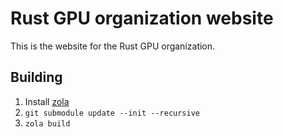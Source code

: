 # Rust GPU organization website

This is the website for the Rust GPU organization.

## Building
1. Install [zola](https://www.getzola.org/)
2. `git submodule update --init --recursive`
3. `zola build`
